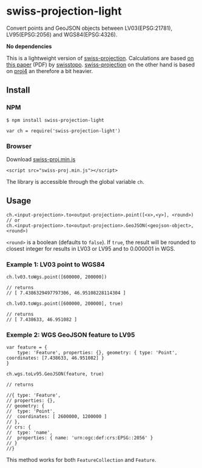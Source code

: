 # swiss-projection-light

Convert points and GeoJSON objects between LV03(EPSG:21781), LV95(EPSG:2056) and WGS84(EPSG:4326).

**No dependencies**

This is a lightweight version of [swiss-projection](https://www.npmjs.com/package/swiss-projection). Calculations are based [on this paper](https://www.swisstopo.admin.ch/content/swisstopo-internet/fr/online/calculation-services/_jcr_content/contentPar/tabs/items/documents_publicatio/tabPar/downloadlist/downloadItems/13_1467103515131.download/naeherung_f_st.pdf) (PDF) by [swisstopo](https://www.swisstopo.admin.ch). [swiss-projection](https://www.npmjs.com/package/swiss-projection) on the other hand is based on [proj4](https://www.npmjs.com/package/proj4) an therefore a bit heavier.

## Install

### NPM

```
$ npm install swiss-projection-light
```

```
var ch = require('swiss-projection-light')
```

### Browser

Download [swiss-proj.min.js](https://raw.githubusercontent.com/idris-maps/swiss-projection-light/master/dist/swiss-proj.min.js)

```
<script src="swiss-proj.min.js"></script>
```

The library is accessible through the global variable ```ch```.

## Usage

```
ch.<input-projection>.to<output-projection>.point([<x>,<y>], <round>)
// or 
ch.<input-projection>.to<output-projection>.GeoJSON(<geojson-object>, <round>)
```

```<round>``` is a boolean (defaults to ```false```). If ```true```, the result will be rounded to closest integer for results in LV03 or LV95 and to 0.000001 in WGS.

### Example 1: LV03 point to WGS84

```
ch.lv03.toWgs.point([600000, 200000])

// returns
// [ 7.4386329497797306, 46.95108228114304 ]

ch.lv03.toWgs.point([600000, 200000], true)

// returns
// [ 7.438633, 46.951082 ]
```

### Exemple 2: WGS GeoJSON feature to LV95

```
var feature = {
	type: 'Feature', properties: {}, geometry: { type: 'Point', coordinates: [7.438633, 46.951082] }
}

ch.wgs.toLv95.GeoJSON(feature, true)

// returns

//{ type: 'Feature',
// properties: {},
// geometry: {
//  type: 'Point',
//  coordinates: [ 2600000, 1200000 ] 
// },
// crs: {
//  type: 'name',
//  properties: { name: 'urn:ogc:def:crs:EPSG::2056' } 
// } 
//}
```

This method works for both ```FeatureCollection``` and ```Feature```.







